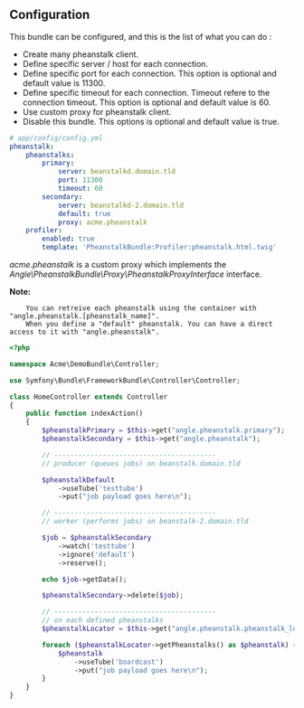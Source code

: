 ## Configuration

This bundle can be configured, and this is the list of what you can do :
* Create many pheanstalk client.
* Define specific server / host for each connection.
* Define specific port for each connection. This option is optional and default value is 11300.
* Define specific timeout for each connection. Timeout refere to the connection timeout. This option is optional and default value is 60.
* Use custom proxy for pheanstalk client.
* Disable this bundle. This options is optional and default value is true.

``` yaml
# app/config/config.yml
pheanstalk:
    pheanstalks:
        primary:
            server: beanstalkd.domain.tld
            port: 11300
            timeout: 60
        secondary:
            server: beanstalkd-2.domain.tld
            default: true
            proxy: acme.pheanstalk
    profiler:
        enabled: true
        template: 'PheanstalkBundle:Profiler:pheanstalk.html.twig'
```

*acme.pheanstalk* is a custom proxy which implements the *Angle\PheanstalkBundle\Proxy\PheanstalkProxyInterface* interface.

**Note:**
```
    You can retreive each pheanstalk using the container with "angle.pheanstalk.[pheanstalk_name]".
    When you define a "default" pheanstalk. You can have a direct access to it with "angle.pheanstalk".
```

``` php
<?php

namespace Acme\DemoBundle\Controller;

use Symfony\Bundle\FrameworkBundle\Controller\Controller;

class HomeController extends Controller
{
    public function indexAction()
    {
        $pheanstalkPrimary = $this->get("angle.pheanstalk.primary");
        $pheanstalkSecondary = $this->get("angle.pheanstalk");

        // ----------------------------------------
        // producer (queues jobs) on beanstalk.domain.tld

        $pheanstalkDefault
            ->useTube('testtube')
            ->put("job payload goes here\n");

        // ----------------------------------------
        // worker (performs jobs) on beanstalk-2.domain.tld

        $job = $pheanstalkSecondary
            ->watch('testtube')
            ->ignore('default')
            ->reserve();

        echo $job->getData();

        $pheanstalkSecondary->delete($job);

        // ----------------------------------------
        // on each defined pheanstalks
        $pheanstalkLocator = $this->get("angle.pheanstalk.pheanstalk_locator");

        foreach ($pheanstalkLocator->getPheanstalks() as $pheanstalk) {
            $pheanstalk
                ->useTube('boardcast')
                ->put("job payload goes here\n");
        }
    }
}
```
